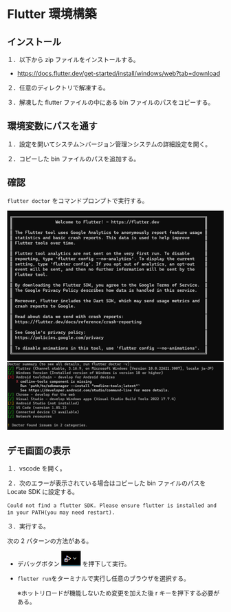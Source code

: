 # Flutter 環境構築

## インストール

１．以下から zip ファイルをインストールする。

- https://docs.flutter.dev/get-started/install/windows/web?tab=download

２．任意のディレクトリで解凍する。

３．解凍した flutter ファイルの中にある bin ファイルのパスをコピーする。

## 環境変数にパスを通す

１．設定を開いてシステム＞バージョン管理＞システムの詳細設定を開く。

２．コピーした bin ファイルのパスを追加する。

## 確認

`flutter doctor` をコマンドプロンプトで実行する。

![画像1](png/image.png)
![画像2](png/image-1.png)

## デモ画面の表示

１．vscode を開く。

２．次のエラーが表示されている場合はコピーした bin ファイルのパスを Locate SDK に設定する。

    Could not find a flutter SDK. Please ensure flutter is installed and in your PATH(you may need restart).

３．実行する。

次の 2 パターンの方法がある。

- デバッグボタン ![画像3](png/image-2.png) を押下して実行。

- `flutter run`をターミナルで実行し任意のブラウザを選択する。

  ※ホットリロードが機能しないため変更を加えた後 r キーを押下する必要がある。
